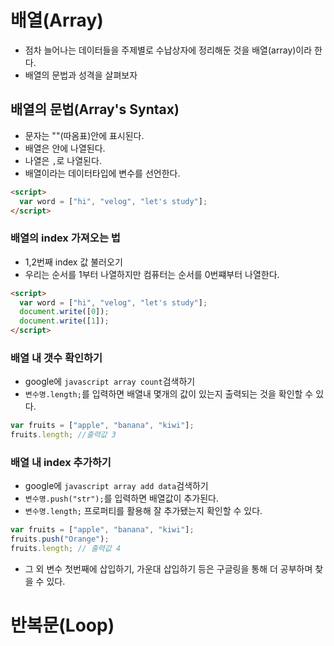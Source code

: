# 배열(Array)

- 점차 늘어나는 데이터들을 주제별로 수납상자에 정리해둔 것을 배열(array)이라 한다.
- 배열의 문법과 성격을 살펴보자

## 배열의 문법(Array's Syntax)

- 문자는 ""(따옴표)안에 표시된다.
- 배열은 [](대괄호) 안에 나열된다.
- 나열은 `,`로 나열된다.
- 배열이라는 데이터타입에 변수를 선언한다.

```html
<script>
  var word = ["hi", "velog", "let's study"];
</script>
```

### 배열의 index 가져오는 법

- 1,2번째 index 값 불러오기
- 우리는 순서를 1부터 나열하지만 컴퓨터는 순서를 0번쨰부터 나열한다.

```html
<script>
  var word = ["hi", "velog", "let's study"];
  document.write([0]);
  document.write([1]);
</script>
```

### 배열 내 갯수 확인하기

- google에 `javascript array count`검색하기
- `변수명.length;`를 입력하면 배열내 몇개의 값이 있는지 출력되는 것을 확인할 수 있다.

```javascript
var fruits = ["apple", "banana", "kiwi"];
fruits.length; //출력값 3
```

### 배열 내 index 추가하기

- google에 `javascript array add data`검색하기
- `변수명.push("str");`를 입력하면 배열값이 추가된다.
- `변수명.length;` 프로퍼티를 활용해 잘 추가됐는지 확인할 수 있다.

```javascript
var fruits = ["apple", "banana", "kiwi"];
fruits.push("Orange");
fruits.length; // 출력값 4
```

- 그 외 변수 첫번째에 삽입하기, 가운대 삽입하기 등은 구글링을 통해 더 공부하며 찾을 수 있다.

# 반복문(Loop)
